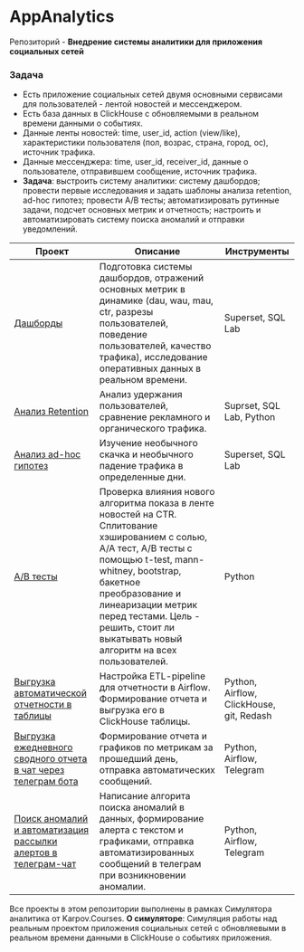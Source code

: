 # AppAnalytics

Репозиторий - **Внедрение системы аналитики для приложения социальных сетей**

### Задача

* Есть приложение социальных сетей  двумя основными сервисами для пользователей - лентой новостей и мессенджером.
* Есть база данных в ClickHouse с обновляемыми в реальном времени данными о событиях.
* Данные ленты новостей: time, user_id, action (view/like), характеристики пользователя (пол, возрас, страна, город, ос), источник трафика.
* Данные мессенджера: time, user_id, receiver_id, данные о пользователе, отправившем сообщение, источник трафика.
* **Задача**: выстроить систему аналитики: систему дашбордов; провести первые исследования и задать шаблоны анализа retention, ad-hoc гипотез; провести A/B тесты; автоматизировать рутинные задачи, подсчет основных метрик и отчетность; настроить и автоматизировать систему поиска аномалий и отправки уведомлений.


| Проект   |     Описание      |  Инструменты |
|----------|---------------|-------|
| [Дашборды](https://github.com/AlinaEvgenevna/AppAnalytics/tree/main/dashboards) |  Подготовка системы дашбордов, отражений основных метрик в динамике (dau, wau, mau, ctr, разрезы пользователей, поведение пользователей, качество трафика), исследование оперативных данных в реальном времени. | Superset, SQL Lab |
| [Анализ  Retention](https://github.com/AlinaEvgenevna/AppAnalytics/tree/main/Retention) |    Анализ удержания пользователей, сравнение рекламного и органического трафика. |   Suprset, SQL Lab, Python |
| [Анализ ad-hoc гипотез](https://github.com/AlinaEvgenevna/AppAnalytics/tree/main/AdHocResearch) | Изучение необычного скачка и необычного падение трафика в определенные дни. |    Superset, SQL Lab |
| [A/B тесты](https://github.com/AlinaEvgenevna/AppAnalytics/tree/main/AB_tests) | Проверка влияния нового алгоритма показа в ленте новостей на CTR. Сплитование хэшированием с солью, A/A тест, A/B тесты с помощью t-test, mann-whitney, bootstrap, бакетное преобразование и линеаризации метрик перед тестами. Цель - решить, стоит ли выкатывать новый алгоритм на всех пользователей. |   Python |
| [Выгрузка автоматической отчетности в таблицы](https://github.com/AlinaEvgenevna/AppAnalytics/tree/main/etl_dag_to_table) | Настройка ETL-pipeline для отчетности в Airflow. Формирование отчета и выгрузка его в ClickHouse таблицы.|    Python, Airflow, ClickHouse, git, Redash |
| [Выгрузка ежедневного сводного отчета в чат через телеграм бота](https://github.com/AlinaEvgenevna/AppAnalytics/tree/main/dag_report_chat_bot) | Формирование отчета и графиков по метрикам за прошедший день, отправка автоматических сообщений. |    Python, Airflow, Telegram |
| [Поиск аномалий и автоматизация рассылки алертов в телеграм-чат](https://github.com/AlinaEvgenevna/AppAnalytics/tree/main/dag_anomaly_alerts) | Написание алгорита поиска аномалий в данных, формирование алерта с текстом и графиками, отправка автоматизированных сообщений в телеграм при возникновении аномалии. |    Python, Airflow, Telegram |


Все проекты в этом репозитории выполнены в рамках Симулятора аналитика от Karpov.Courses.
**О симуляторе**:
Симуляция работы над реальным проектом приложения социальных сетей с обновляевыми в реальном времени данными в ClickHouse о событиях приложения.
